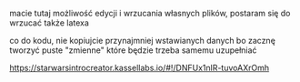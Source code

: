 macie tutaj możliwość edycji i wrzucania własnych plików, postaram się do wrzucać także latexa

co do kodu, nie kopiujcie przynajmniej wstawianych danych bo zacznę tworzyć puste "zmienne" które będzie trzeba samemu uzupełniać

https://starwarsintrocreator.kassellabs.io/#!/DNFUx1nlR-tuvoAXrOmh
